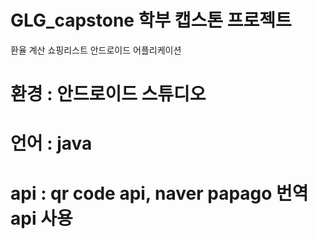 # GLG_capstone 학부 캡스톤 프로젝트
<span> 환율 계산 쇼핑리스트 안드로이드 어플리케이션</span>

# 환경 : 안드로이드 스튜디오
# 언어 : java
# api : qr code api, naver papago 번역 api 사용
